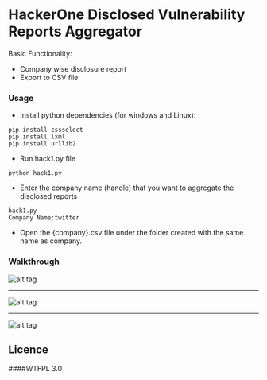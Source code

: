 # HackerOne Disclosed Vulnerability Reports Aggregator

Basic Functionality:

 * Company wise disclosure report
 * Export to CSV file



### Usage

   - Install python dependencies (for windows and Linux):

```
pip install cssselect
pip install lxml
pip install urllib2
```

   - Run hack1.py file
```
python hack1.py
```

   - Enter the company name (handle) that you want to aggregate the disclosed reports

```
hack1.py
Company Name:twitter
```

   - Open the {company}.csv file under the folder created with the same name as company.

### Walkthrough

![alt tag](http://i.imgur.com/xWj8htp.gif)
 _____
![alt tag](http://i.imgur.com/qBdhQJ9.gif)   
_____
![alt tag](http://i.imgur.com/3yUZOnS.gif)   


## Licence 
####WTFPL 3.0

